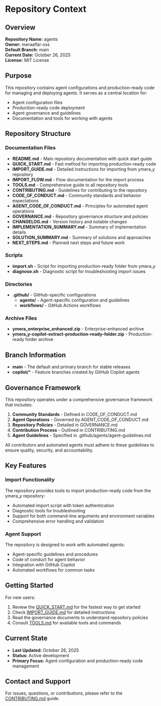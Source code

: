 # Repository Context

## Overview

**Repository Name:** agents  
**Owner:** meraalfai-oss  
**Default Branch:** main  
**Current Date:** October 26, 2025  
**License:** MIT License  

## Purpose

This repository contains agent configurations and production-ready code for managing and deploying agents. It serves as a central location for:

- Agent configuration files
- Production-ready code deployment
- Agent governance and guidelines
- Documentation and tools for working with agents

## Repository Structure

### Documentation Files

- **README.md** - Main repository documentation with quick start guide
- **QUICK_START.md** - Fast method for importing production-ready code
- **IMPORT_GUIDE.md** - Detailed instructions for importing from ymera_y repository
- **IMPORT_FLOW.md** - Flow documentation for the import process
- **TOOLS.md** - Comprehensive guide to all repository tools
- **CONTRIBUTING.md** - Guidelines for contributing to the repository
- **CODE_OF_CONDUCT.md** - Community standards and behavior expectations
- **AGENT_CODE_OF_CONDUCT.md** - Principles for automated agent operations
- **GOVERNANCE.md** - Repository governance structure and policies
- **CHANGELOG.md** - Version history and notable changes
- **IMPLEMENTATION_SUMMARY.md** - Summary of implementation details
- **SOLUTION_SUMMARY.md** - Summary of solutions and approaches
- **NEXT_STEPS.md** - Planned next steps and future work

### Scripts

- **import.sh** - Script for importing production-ready folder from ymera_y
- **diagnose.sh** - Diagnostic script for troubleshooting import issues

### Directories

- **.github/** - GitHub-specific configurations
  - **agents/** - Agent-specific configuration and guidelines
  - **workflows/** - GitHub Actions workflows

### Archive Files

- **ymera_enterprise_enhanced.zip** - Enterprise-enhanced archive
- **ymera_y-copilot-extract-production-ready-folder.zip** - Production-ready folder archive

## Branch Information

- **main** - The default and primary branch for stable releases
- **copilot/*** - Feature branches created by GitHub Copilot agents

## Governance Framework

This repository operates under a comprehensive governance framework that includes:

1. **Community Standards** - Defined in CODE_OF_CONDUCT.md
2. **Agent Operations** - Governed by AGENT_CODE_OF_CONDUCT.md
3. **Repository Policies** - Detailed in GOVERNANCE.md
4. **Contribution Process** - Outlined in CONTRIBUTING.md
5. **Agent Guidelines** - Specified in .github/agents/agent-guidelines.md

All contributors and automated agents must adhere to these guidelines to ensure quality, security, and accountability.

## Key Features

### Import Functionality

The repository provides tools to import production-ready code from the ymera_y repository:

- Automated import script with token authentication
- Diagnostic tools for troubleshooting
- Support for both command-line arguments and environment variables
- Comprehensive error handling and validation

### Agent Support

The repository is designed to work with automated agents:

- Agent-specific guidelines and procedures
- Code of conduct for agent behavior
- Integration with GitHub Copilot
- Automated workflows for common tasks

## Getting Started

For new users:

1. Review the [QUICK_START.md](QUICK_START.md) for the fastest way to get started
2. Check [IMPORT_GUIDE.md](IMPORT_GUIDE.md) for detailed instructions
3. Read the governance documents to understand repository policies
4. Consult [TOOLS.md](TOOLS.md) for available tools and commands

## Current State

- **Last Updated:** October 26, 2025
- **Status:** Active development
- **Primary Focus:** Agent configuration and production-ready code management

## Contact and Support

For issues, questions, or contributions, please refer to the [CONTRIBUTING.md](CONTRIBUTING.md) guide.
